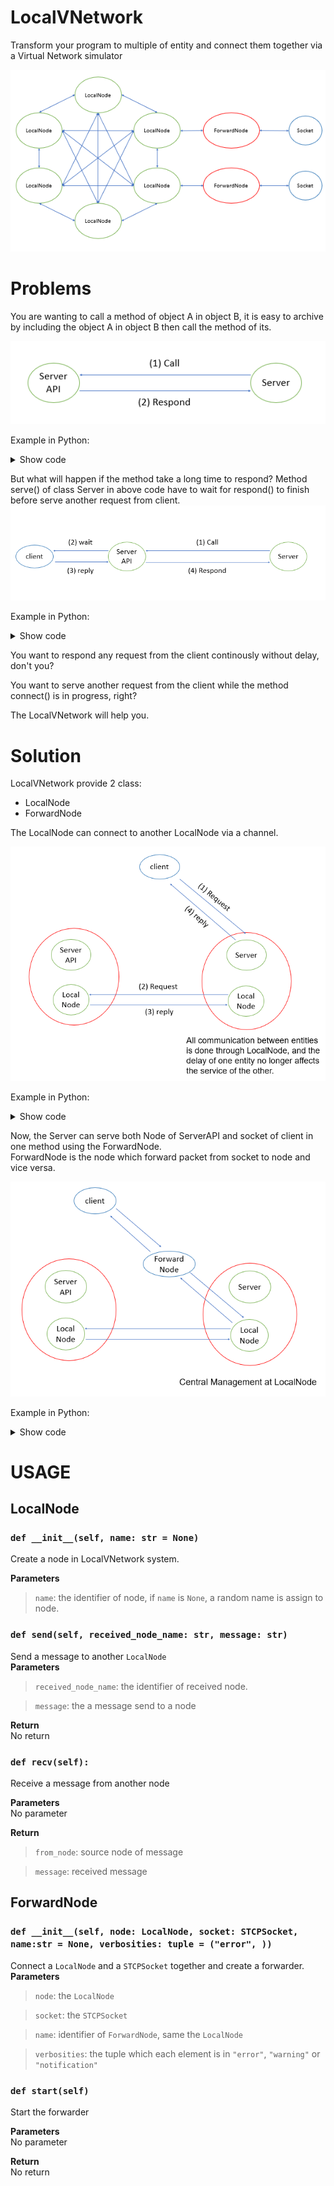 # LocalVNetwork
Transform your program to multiple of entity and connect them together via a Virtual Network simulator

![](./imgs/Overview.png)

# Problems
You are wanting to call a method of object A in object B, it is easy to archive by including the object A in object B then call the method of its.

![](./imgs/Example1.png)

Example in Python:
<details>
<summary> Show code </summary>  

```Py
class ServerAPI:
    def respond(self, client, message):
        if message == "GET":
            client.send(b"You are getting")
        elif message == "POST":
            client.send(b"You are posting")

# Server object call a method of ServerAPI object 
class Server:
    def __init__(self, serverapi):
        self.serverapi = serverapi

    def serve(self, client):
        while True: 
            data = client.recv().decode()
            serverapi.respond(client, data)
```
</details>

But what will happen if the method take a long time to respond? Method serve() of class Server in above code have to wait for respond() to finish before serve another request from client.  
![](./imgs/Example2.png)

Example in Python: 
<details> 
<summary> Show code </summary>  

```Py
class ServerAPI:
    def connect(self, client, another_client):         
        data = another_client.recv() # waiting ...
        if data == b"accept":
            return True
        else:
            return False

# Server object call a method of ServerAPI object 
class Server:
    def __init__(self, serverapi):
        self.serverapi = serverapi

    def serve(self, client):
        while True: 
            data = client.recv().decode()
            if "$connect" in data:
                another_client = extract(data)
                success = serverapi.connect(client, another_client)  # --> waiting ...
                if success:
                    client.send(b"Connection was successful")
                else:
                    client.send(b"Connection failed")
            elif ...
```
</details>

You want to respond any request from the client continously without delay, don't you?

You want to serve another request from the client while the method connect() is in progress, right?

The LocalVNetwork will help you.

# Solution
LocalVNetwork provide 2 class:
+ LocalNode
+ ForwardNode  

The LocalNode can connect to another LocalNode via a channel.

![](/imgs/Example3.png)

Example in Python:
<details>
<summary> Show code </summary>  

```Py
class ServerAPI:
    def __init__(self):
        self.node = LocalNode()
    
    def wait_from_node(self): # run in thread-3
        while True:
            from_node, message = self.node.recv()
            if "$connect" in message:
                client = extract_from_node(from_node)
                another_client = extract_from_message(message)

                result = self.connect(client, another_client) # waiting, but not effect to Server
                result = f"$result_connect {result}"

                # send result to node of Server (in thread-2)
                self.node.send(from_node, result)
                    
    def connect(self, client, another_client):         
       data = another_client.recv() # waiting ...
        if data == b"accept":
            return True
        else:
            return False

class Server:
    def __init__(self, serverapi):
        self.serverapi = serverapi
        self.node = LocalNode()

    def serve(self, client): # run in thread-1
        while True: 
            data = client.recv().decode()
            if "$connect" in data:
                # send message to node of ServerAPI (in thread-3) and done, no longer waiting
                self.node.send(self.serverapi.node.name, data)
            elif ...

    def wait_from_node(self, client): # run in thread-2
        while True:
            from_node, message = self.node.recv()
            if "$result_connect" in message:
                if "True" in message:
                    client.send(b"Connection was successful")
                else:
                    client.send(b"Connection failed")
```
</details>

Now, the Server can serve both Node of ServerAPI and socket of client in one method using the ForwardNode.  
ForwardNode is the node which forward packet from socket to node and vice versa.

![](./imgs/Example4.png)

Example in Python:
<details>
<summary> Show code </summary>  

```Py
class ServerAPI:
    def __init__(self):
        self.node = LocalNode()
    
    def wait_from_node(self): # run in thread-2
        while True:
            from_node, message = self.node.recv()
            if "$connect" in message:
                client = extract_from_node(from_node)
                another_client = extract_from_message(message)

                result = self.connect(client, another_client) # waiting, but not effect to Server
                result = f"$result_connect {result}"

                # send result to node of Server (in thread-1)
                self.node.send(from_node, result)
                    
    def connect(self, client, another_client):         
       data = another_client.recv() # waiting ...
        if data == b"accept":
            return True
        else:
            return False

class Server:
    def __init__(self, serverapi):
        self.serverapi = serverapi
        self.node = LocalNode()

    def serve(self, client): # run in thread-1
        forwarder = ForwardNode(self.node, client) # create channel between node and client socket
        forwarder.start()
        while True:
            from_node, data = client.recv().decode()

            if from_node == forwarder.name and "$connect" in data:
                # send message to node of ServerAPI (in thread-2)
                self.node.send(self.serverapi.node.name, data)

            elif from_node == self.serverapi.node.name and "$result_connect" in message:
                if "True" in message:
                    client.send(b"Connection was successful")
                else:
                    client.send(b"Connection failed")
            elif ...
```
</details>

# USAGE
## LocalNode
### ```def __init__(self, name: str = None)```

Create a node in LocalVNetwork system.

**Parameters**
> `name`: the identifier of node, if `name` is `None`, a random name is assign to node.

### ```def send(self, received_node_name: str, message: str)```
Send a message to another `LocalNode`  
**Parameters**
> `received_node_name`: the identifier of received node.  

> `message`: the a message send to a node

**Return**  
No return

### ```def recv(self):```
Receive a message from another node

**Parameters**  
No parameter

**Return**  
> `from_node`: source node of message  

> `message`: received message

## ForwardNode
### ```def __init__(self, node: LocalNode, socket: STCPSocket, name:str = None, verbosities: tuple = ("error", ))```
Connect a `LocalNode` and a `STCPSocket` together and create a forwarder.  
**Parameters**
> `node`: the `LocalNode`  

> `socket`: the `STCPSocket`  

> `name`: identifier of `ForwardNode`, same the `LocalNode`  

> `verbosities`: the tuple which each element is in `"error"`, `"warning"` or `"notification"`

### ```def start(self)```
Start the forwarder

**Parameters**  
No parameter

**Return**  
No return